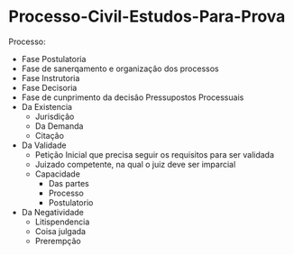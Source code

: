 # Processo-Civil-Estudos-Para-Prova
Processo:
 - Fase Postulatoria
 - Fase de sanerqamento e organizaçâo dos processos
 - Fase Instrutoria
 - Fase Decisoria
 - Fase de cunprimento da decisâo
Pressupostos Processuais
 - Da Existencia
   - Jurisdiçâo
   - Da Demanda
   - Citaçâo
 - Da Validade
   - Petição Inicial que precisa seguir os requisitos para ser validada
   - Juizado competente, na qual o juiz deve ser imparcial
   - Capacidade
     - Das partes
     - Processo
     - Postulatorio
  - Da Negatividade
    - Litispendencia
    - Coisa julgada
    - Prerempção

